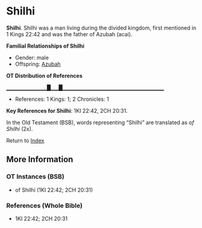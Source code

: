 # Shilhi
**Shilhi**. 
Shilhi was a man living during the divided kingdom, first mentioned in 1 Kings 22:42 and was the father of Azubah (acai). 




**Familial Relationships of Shilhi**


* Gender: male
* Offspring: [Azubah](Azubah.md)


**OT Distribution of References**

▁▁▁▁▁▁▁▁▁▁█▁▁█▁▁▁▁▁▁▁▁▁▁▁▁▁▁▁▁▁▁▁▁▁▁▁▁▁
* References: 1 Kings: 1; 2 Chronicles: 1



**Key References for Shilhi**: 
1KI 22:42, 2CH 20:31. 


In the Old Testament (BSB), words representing “Shilhi” are translated as 
*of Shilhi* (2x). 




Return to [Index](00-Index.md)

## More Information

### OT Instances (BSB)

* of Shilhi (1KI 22:42; 2CH 20:31)



### References (Whole Bible)

* 1KI 22:42; 2CH 20:31



